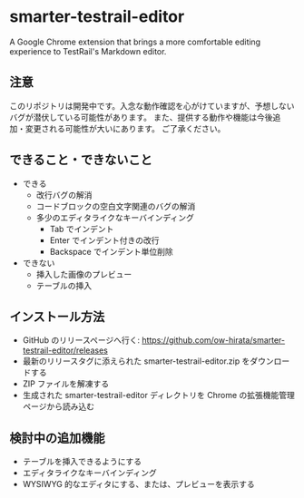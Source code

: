 # smarter-testrail-editor

A Google Chrome extension that brings a more comfortable editing experience to TestRail's Markdown editor.

## 注意

このリポジトリは開発中です。入念な動作確認を心がけていますが、予想しないバグが潜伏している可能性があります。 また、提供する動作や機能は今後追加・変更される可能性が大いにあります。 ご了承ください。

## できること・できないこと

- できる
    - 改行バグの解消
    - コードブロックの空白文字関連のバグの解消
    - 多少のエディタライクなキーバインディング
        - Tab でインデント
        - Enter でインデント付きの改行
        - Backspace でインデント単位削除
- できない
    - 挿入した画像のプレビュー
    - テーブルの挿入

## インストール方法

- GitHub のリリースページへ行く: https://github.com/ow-hirata/smarter-testrail-editor/releases
- 最新のリリースタグに添えられた smarter-testrail-editor.zip をダウンロードする
- ZIP ファイルを解凍する
- 生成された smarter-testrail-editor ディレクトリを Chrome の拡張機能管理ページから読み込む

## 検討中の追加機能

- テーブルを挿入できるようにする
- エディタライクなキーバインディング
- WYSIWYG 的なエディタにする、または、プレビューを表示する
